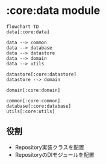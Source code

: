 # :core:data module

```mermaid
flowchart TD
data[:core:data]

data --> common
data --> database
data --> datastore
data --> domain
data --> utils

datastore[:core:datastore]
datastore --> domain

domain[:core:domain]

common[:core:common]
database[:core:database]
utils[:core:utils]
```

## 役割
* Repository実装クラスを配置
* RepositoryのDIモジュールを配置
